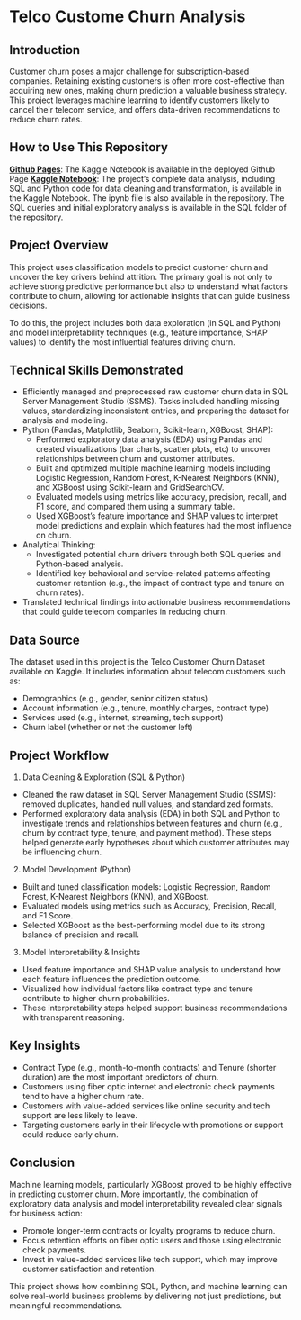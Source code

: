 # Telco Custome Churn Analysis
## Introduction
Customer churn poses a major challenge for subscription-based companies. Retaining existing customers is often more cost-effective than acquiring new ones, making churn prediction a valuable business strategy. This project leverages machine learning to identify customers likely to cancel their telecom service, and offers data-driven recommendations to reduce churn rates.

## How to Use This Repository
[**Github Pages**](https://ajaanek.github.io/Telco-Customer-Churn-Analysis/): The Kaggle Notebook is available in the deployed Github Page
[**Kaggle Notebook**](https://www.kaggle.com/code/ajaanekanagasabai/telco-customer-churn-analysis): The project’s complete data analysis, including SQL and Python code for data cleaning and transformation, is available in the Kaggle Notebook. The ipynb file is also available in the repository.
The SQL queries and initial exploratory analysis is available in the SQL folder of the repository.

## Project Overview
This project uses classification models to predict customer churn and uncover the key drivers behind attrition. The primary goal is not only to achieve strong predictive performance but also to understand what factors contribute to churn, allowing for actionable insights that can guide business decisions.

To do this, the project includes both data exploration (in SQL and Python) and model interpretability techniques (e.g., feature importance, SHAP values) to identify the most influential features driving churn.

## Technical Skills Demonstrated
- Efficiently managed and preprocessed raw customer churn data in SQL Server Management Studio (SSMS). Tasks included handling missing values, standardizing inconsistent entries, and preparing the dataset for analysis and modeling.
- Python (Pandas, Matplotlib, Seaborn, Scikit-learn, XGBoost, SHAP):
  - Performed exploratory data analysis (EDA) using Pandas and created visualizations (bar charts, scatter plots, etc) to uncover relationships between churn and customer attributes.
  - Built and optimized multiple machine learning models including Logistic Regression, Random Forest, K-Nearest Neighbors (KNN), and XGBoost using Scikit-learn and GridSearchCV.
  - Evaluated models using metrics like accuracy, precision, recall, and F1 score, and compared them using a summary table.
  - Used XGBoost’s feature importance and SHAP values to interpret model predictions and explain which features had the most influence on churn.
- Analytical Thinking:
  - Investigated potential churn drivers through both SQL queries and Python-based analysis.
  - Identified key behavioral and service-related patterns affecting customer retention (e.g., the impact of contract type and tenure on churn rates).
- Translated technical findings into actionable business recommendations that could guide telecom companies in reducing churn.

## Data Source
The dataset used in this project is the Telco Customer Churn Dataset available on Kaggle. It includes information about telecom customers such as:
- Demographics (e.g., gender, senior citizen status)
- Account information (e.g., tenure, monthly charges, contract type)
- Services used (e.g., internet, streaming, tech support)
- Churn label (whether or not the customer left)

## Project Workflow
1. Data Cleaning & Exploration (SQL & Python)
  - Cleaned the raw dataset in SQL Server Management Studio (SSMS): removed duplicates, handled null values, and standardized formats.
  - Performed exploratory data analysis (EDA) in both SQL and Python to investigate trends and relationships between features and churn (e.g., churn by contract type, tenure, and payment method). These steps helped generate early hypotheses about which customer attributes may be influencing churn.
2. Model Development (Python)
  - Built and tuned classification models: Logistic Regression, Random Forest, K-Nearest Neighbors (KNN), and XGBoost.
  - Evaluated models using metrics such as Accuracy, Precision, Recall, and F1 Score.
  - Selected XGBoost as the best-performing model due to its strong balance of precision and recall.
3. Model Interpretability & Insights
  - Used feature importance and SHAP value analysis to understand how each feature influences the prediction outcome.
  - Visualized how individual factors like contract type and tenure contribute to higher churn probabilities.
  - These interpretability steps helped support business recommendations with transparent reasoning.

## Key Insights
- Contract Type (e.g., month-to-month contracts) and Tenure (shorter duration) are the most important predictors of churn.
- Customers using fiber optic internet and electronic check payments tend to have a higher churn rate.
- Customers with value-added services like online security and tech support are less likely to leave.
- Targeting customers early in their lifecycle with promotions or support could reduce early churn.

## Conclusion
Machine learning models, particularly XGBoost proved to be highly effective in predicting customer churn. More importantly, the combination of exploratory data analysis and model interpretability revealed clear signals for business action:
- Promote longer-term contracts or loyalty programs to reduce churn.
- Focus retention efforts on fiber optic users and those using electronic check payments.
- Invest in value-added services like tech support, which may improve customer satisfaction and retention.

This project shows how combining SQL, Python, and machine learning can solve real-world business problems by delivering not just predictions, but meaningful recommendations.
